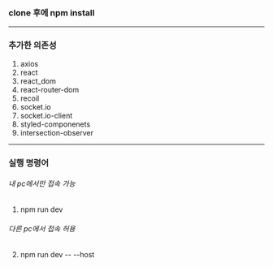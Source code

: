 ### clone 후에 npm install
---
### 추가한 의존성
1. axios
2. react
3. react_dom
4. react-router-dom
5. recoil
6. socket.io
7. socket.io-client
8. styled-componenets
9. intersection-observer
---
### 실행 명령어
###### 내 pc에서만 접속 가능
1. npm run dev
###### 다른 pc에서 접속 허용
2. npm run dev -- --host